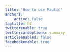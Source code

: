 ```yaml
---
title: 'How to use Mautic'
anchors:
    active: false
tagtitle: h2
twitterenable: true
twittercardoptions: summary
articleenabled: false
facebookenable: true
---
```



